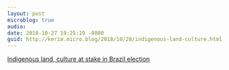 ```yaml
---
layout: post
microblog: true
audio: 
date: 2018-10-27 19:25:19 -0800
guid: http://kerim.micro.blog/2018/10/28/indigenous-land-culture.html
---
```

[Indigenous land, culture at stake in Brazil election](https://www.reuters.com/article/us-brazil-election-landrights-deforestat/indigenous-land-culture-at-stake-in-brazil-election-experts-idUSKCN1N0241)
